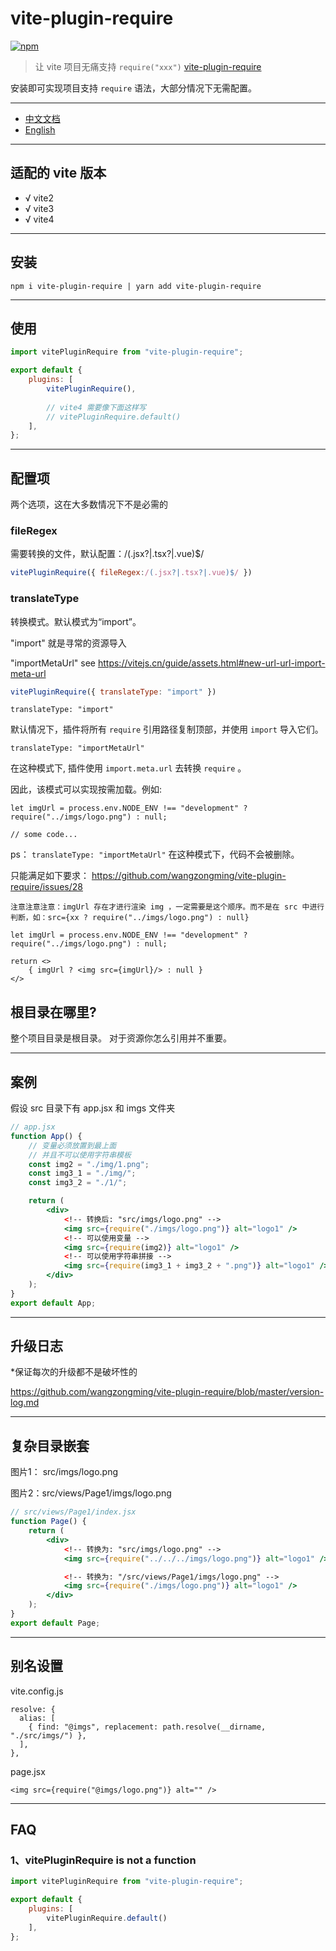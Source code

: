 # vite-plugin-require

[![npm](https://img.shields.io/npm/v/vite-plugin-require.svg)](https://www.npmjs.com/package/vite-plugin-require)

> 让 vite 项目无痛支持 `require("xxx")` [vite-plugin-require](https://www.npmjs.com/package/vite-plugin-require)

安装即可实现项目支持 `require` 语法，大部分情况下无需配置。


---
-  [中文文档](https://github.com/wangzongming/vite-plugin-require/blob/master/readme-zh.md)
-  [English](https://github.com/wangzongming/vite-plugin-require)
---

## 适配的 vite 版本

- √ vite2
- √ vite3
- √ vite4

---

## 安装

```
npm i vite-plugin-require | yarn add vite-plugin-require
```

---
## 使用

```js
import vitePluginRequire from "vite-plugin-require";

export default {
	plugins: [
		vitePluginRequire(),
        
        // vite4 需要像下面这样写
        // vitePluginRequire.default()
	],
};
```
---
## 配置项

两个选项，这在大多数情况下不是必需的

### fileRegex

需要转换的文件，默认配置：/(.jsx?|.tsx?|.vue)$/

``` js
vitePluginRequire({ fileRegex:/(.jsx?|.tsx?|.vue)$/ })
```


### translateType

转换模式。默认模式为“import”。

"import" 就是寻常的资源导入

"importMetaUrl" see https://vitejs.cn/guide/assets.html#new-url-url-import-meta-url 

``` js
vitePluginRequire({ translateType: "import" })
``` 

`translateType: "import"`

默认情况下，插件将所有 `require` 引用路径复制顶部，并使用 `import` 导入它们。


`translateType: "importMetaUrl"` 

在这种模式下, 插件使用 ` import.meta.url ` 去转换 `require` 。 

因此，该模式可以实现按需加载。例如:
```
let imgUrl = process.env.NODE_ENV !== "development" ? require("../imgs/logo.png") : null;

// some code...
```

ps： `translateType: "importMetaUrl"` 在这种模式下，代码不会被删除。

只能满足如下要求：  https://github.com/wangzongming/vite-plugin-require/issues/28

```
注意注意注意：imgUrl 存在才进行渲染 img ，一定需要是这个顺序。而不是在 src 中进行判断，如：src={xx ? require("../imgs/logo.png") : null}

let imgUrl = process.env.NODE_ENV !== "development" ? require("../imgs/logo.png") : null;

return <>
    { imgUrl ? <img src={imgUrl}/> : null }
</>

```

## 根目录在哪里?

整个项目目录是根目录。
对于资源你怎么引用并不重要。

---
## 案例

假设 src 目录下有 app.jsx 和 imgs 文件夹

```jsx 
// app.jsx
function App() {
    // 变量必须放置到最上面
    // 并且不可以使用字符串模板
    const img2 = "./img/1.png";
    const img3_1 = "./img/";
    const img3_2 = "./1/";

    return (
        <div>
            <!-- 转换后: "src/imgs/logo.png" -->
            <img src={require("./imgs/logo.png")} alt="logo1" />
            <!-- 可以使用变量 -->
            <img src={require(img2)} alt="logo1" />
            <!-- 可以使用字符串拼接 -->
            <img src={require(img3_1 + img3_2 + ".png")} alt="logo1" />
        </div>
    );
}
export default App;
```
---
## 升级日志

*保证每次的升级都不是破坏性的

https://github.com/wangzongming/vite-plugin-require/blob/master/version-log.md

---
## 复杂目录嵌套

图片1： src/imgs/logo.png

图片2：src/views/Page1/imgs/logo.png

```jsx
// src/views/Page1/index.jsx
function Page() {
    return (
        <div>
            <!-- 转换为: "src/imgs/logo.png" -->
            <img src={require("../../../imgs/logo.png")} alt="logo1" />

            <!-- 转换为: "/src/views/Page1/imgs/logo.png" -->
			<img src={require("./imgs/logo.png")} alt="logo1" />
        </div>
    );
}
export default Page;
```
---
 
 
## 别名设置

vite.config.js

```
resolve: {
  alias: [
    { find: "@imgs", replacement: path.resolve(__dirname, "./src/imgs/") },
  ],
},
```

page.jsx

```
<img src={require("@imgs/logo.png")} alt="" />
```
---
## FAQ

### 1、vitePluginRequire is not a function

```js
import vitePluginRequire from "vite-plugin-require";

export default {
	plugins: [  
        vitePluginRequire.default()
	],
};
```
